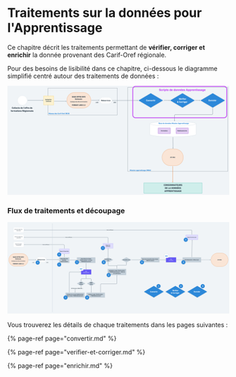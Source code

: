 # Traitements sur la données pour l'Apprentissage

Ce chapitre décrit les traitements permettant de **vérifier, corriger et enrichir** la donnée provenant des Carif-Oref régionale.  
  
Pour des besoins de lisibilité dans ce chapitre, ci-dessous le diagramme simplifié centré autour des traitements de données :

![](../../.gitbook/assets/s1-2%20%281%29.png)

### Flux de traitements et découpage

![](../../.gitbook/assets/s8.png)

Vous trouverez les détails de chaque traitements dans les pages suivantes : 

{% page-ref page="convertir.md" %}

{% page-ref page="verifier-et-corriger.md" %}

{% page-ref page="enrichir.md" %}



